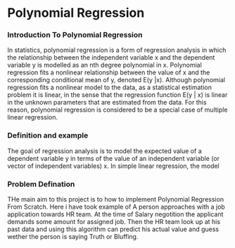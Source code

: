 <h1>Polynomial Regression</h1>

<h3>Introduction To Polynomial Regression</h3>

In statistics, polynomial regression is a form of regression analysis in which the relationship between the independent variable x and the dependent variable y is modelled as an nth degree polynomial in x. Polynomial regression fits a nonlinear relationship between the value of x and the corresponding conditional mean of y, denoted E(y |x).
Although polynomial regression fits a nonlinear model to the data, as a statistical estimation problem it is linear, in the sense that the regression function E(y | x) is linear in the unknown parameters that are estimated from the data. For this reason, polynomial regression is considered to be a special case of multiple linear regression.

<h3>Definition and example</h3>

The goal of regression analysis is to model the expected value of a dependent variable y in terms of the value of an independent variable (or vector of independent variables) x. In simple linear regression, the model

<h3>Problem Defination</h3>
 
THe main aim to this project is to how to implement Polynomial Regression From Scratch. Here i have took example of A person approaches with a job application towards HR team. At the time of Salary negotition the applicant demands some amount for assigned job. Then the HR team look up at his past data and using this algorithm can predict his actual value and guess wether the person is saying Truth or Bluffing.

